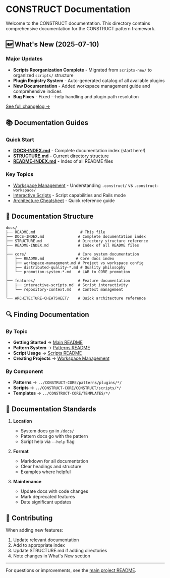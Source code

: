 # CONSTRUCT Documentation

Welcome to the CONSTRUCT documentation. This directory contains comprehensive documentation for the CONSTRUCT pattern framework.

## 🆕 What's New (2025-07-10)

### Major Updates
- **Scripts Reorganization Complete** - Migrated from `scripts-new/` to organized `scripts/` structure
- **Plugin Registry System** - Auto-generated catalog of all available plugins
- **New Documentation** - Added workspace management guide and comprehensive indices
- **Bug Fixes** - Fixed --help handling and plugin path resolution

[See full changelog →](DOCS-INDEX.md#-whats-new-2025-07-10)

## 📚 Documentation Guides

### Quick Start
- [**DOCS-INDEX.md**](DOCS-INDEX.md) - Complete documentation index (start here!)
- [**STRUCTURE.md**](STRUCTURE.md) - Current directory structure
- [**README-INDEX.md**](README-INDEX.md) - Index of all README files

### Key Topics
- [Workspace Management](core/workspace-management.md) - Understanding `.construct/` vs `.construct-workspace/`
- [Interactive Scripts](features/interactive-scripts.md) - Script capabilities and Rails mode
- [Architecture Cheatsheet](ARCHITECTURE-CHEATSHEET/) - Quick reference guide

## 📁 Documentation Structure

```
docs/
├── README.md                    # This file
├── DOCS-INDEX.md               # Complete documentation index
├── STRUCTURE.md                # Directory structure reference
├── README-INDEX.md             # Index of all README files
│
├── core/                       # Core system documentation
│   ├── README.md              # Core docs index
│   ├── workspace-management.md # Project vs workspace config
│   ├── distributed-quality-*.md # Quality philosophy
│   └── promotion-system-*.md   # LAB to CORE promotion
│
├── features/                   # Feature documentation
│   ├── interactive-scripts.md  # Script interactivity
│   └── repository-context.md   # Context management
│
└── ARCHITECTURE-CHEATSHEET/    # Quick architecture reference
```

## 🔍 Finding Documentation

### By Topic
- **Getting Started** → [Main README](../README.md)
- **Pattern System** → [Patterns README](../CONSTRUCT-CORE/patterns/README.md)
- **Script Usage** → [Scripts README](../CONSTRUCT-CORE/CONSTRUCT/scripts/README.md)
- **Creating Projects** → [Workspace Management](core/workspace-management.md)

### By Component
- **Patterns** → `../CONSTRUCT-CORE/patterns/plugins/*/`
- **Scripts** → `../CONSTRUCT-CORE/CONSTRUCT/scripts/*/`
- **Templates** → `../CONSTRUCT-CORE/TEMPLATES/*/`

## 📝 Documentation Standards

1. **Location**
   - System docs go in `/docs/`
   - Pattern docs go with the pattern
   - Script help via `--help` flag

2. **Format**
   - Markdown for all documentation
   - Clear headings and structure
   - Examples where helpful

3. **Maintenance**
   - Update docs with code changes
   - Mark deprecated features
   - Date significant updates

## 🤝 Contributing

When adding new features:
1. Update relevant documentation
2. Add to appropriate index
3. Update STRUCTURE.md if adding directories
4. Note changes in What's New section

---

For questions or improvements, see the [main project README](../README.md).